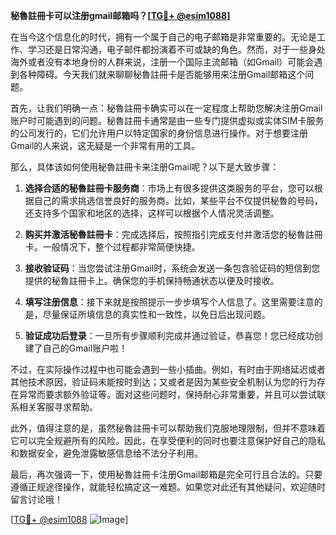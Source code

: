 **秘魯註冊卡可以注册gmail邮箱吗？[[TG💪+ @esim1088](https://t.me/s/esim1088)]**

在当今这个信息化的时代，拥有一个属于自己的电子邮箱是非常重要的。无论是工作、学习还是日常沟通，电子邮件都扮演着不可或缺的角色。然而，对于一些身处海外或者没有本地身份的人群来说，注册一个国际主流邮箱（如Gmail）可能会遇到各种障碍。今天我们就来聊聊秘魯註冊卡是否能够用来注册Gmail邮箱这个问题。

首先，让我们明确一点：秘魯註冊卡确实可以在一定程度上帮助您解决注册Gmail账户时可能遇到的问题。秘魯註冊卡通常是由一些专门提供虚拟或实体SIM卡服务的公司发行的，它们允许用户以特定国家的身份信息进行操作。对于想要注册Gmail的人来说，这无疑是一个非常有用的工具。

那么，具体该如何使用秘魯註冊卡来注册Gmail呢？以下是大致步骤：

1. **选择合适的秘魯註冊卡服务商**：市场上有很多提供这类服务的平台，您可以根据自己的需求挑选信誉良好的服务商。比如，某些平台不仅提供秘魯的号码，还支持多个国家和地区的选择，这样可以根据个人情况灵活调整。

2. **购买并激活秘魯註冊卡**：完成选择后，按照指引完成支付并激活您的秘魯註冊卡。一般情况下，整个过程都非常简便快捷。

3. **接收验证码**：当您尝试注册Gmail时，系统会发送一条包含验证码的短信到您提供的秘魯註冊卡上。确保您的手机保持畅通状态以便及时接收。

4. **填写注册信息**：接下来就是按照提示一步步填写个人信息了。这里需要注意的是，尽量保证所填信息的真实性和一致性，以免日后出现问题。

5. **验证成功后登录**：一旦所有步骤顺利完成并通过验证，恭喜您！您已经成功创建了自己的Gmail账户啦！

不过，在实际操作过程中也可能会遇到一些小插曲。例如，有时由于网络延迟或者其他技术原因，验证码未能按时到达；又或者是因为某些安全机制认为您的行为存在异常而要求额外验证等。面对这些问题时，保持耐心非常重要，并且可以尝试联系相关客服寻求帮助。

此外，值得注意的是，虽然秘魯註冊卡可以帮助我们克服地理限制，但并不意味着它可以完全规避所有的风险。因此，在享受便利的同时也要注意保护好自己的隐私和数据安全，避免泄露敏感信息给不法分子利用。

最后，再次强调一下，使用秘魯註冊卡注册Gmail邮箱是完全可行且合法的。只要遵循正规途径操作，就能轻松搞定这一难题。如果您对此还有其他疑问，欢迎随时留言讨论哦！

[[TG💪+ @esim1088](https://t.me/s/esim1088) ![Image](https://i.postimg.cc/4NQfJmqS/Snipaste-2025-05-13-00-14-12.png)]